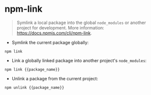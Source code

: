 # npm-link

> Symlink a local package into the global `node_modules` or another project for development.
> More information: <https://docs.npmjs.com/cli/npm-link>.

- Symlink the current package globally:

`npm link`

- Link a globally linked package into another project's `node_modules`:

`npm link {{package_name}}`

- Unlink a package from the current project:

`npm unlink {{package_name}}`
